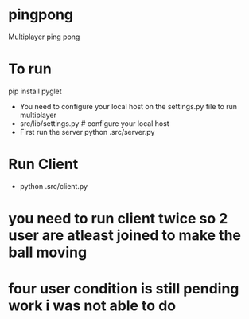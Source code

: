 # pingpong
Multiplayer ping pong

# To run 
pip install pyglet

- You need to configure your local host on the settings.py file to run multiplayer
- src/lib/settings.py # configure your local host
- First run the server python .src/server.py 

# Run Client
- python .src/client.py

# you need to run client twice so 2 user are atleast joined to make the ball moving 

# four user condition is still pending work i was not able to do 
 
